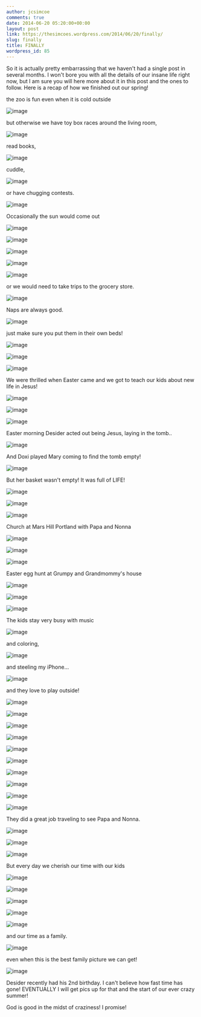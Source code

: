 ```yaml
---
author: jcsimcoe
comments: true
date: 2014-06-20 05:20:00+00:00
layout: post
link: https://thesimcoes.wordpress.com/2014/06/20/finally/
slug: finally
title: FINALLY
wordpress_id: 85
---
```


So it is actually pretty embarrassing that we haven't had a single post in several months. I won't bore you with all the details of our insane life right now, but I am sure you will here more about it in this post and the ones to follow. Here is a recap of how we finished out our spring!




the zoo is fun even when it is cold outside




![image](/public/assets/ca5339c851c5e5a9e91fc9cb7331c7fc/tumblr_inline_n7gan522EV1qb8l8q.jpg)




but otherwise we have toy box races around the living room,




![image](/public/assets/5db559de8f57b5c61955071b44fbc8aa/tumblr_inline_n7gapc2Zbr1qb8l8q.jpg)




read books,




![image](/public/assets/1de72e82b13d034bea15ebf8cb8cbedd/tumblr_inline_n7gatuydVG1qb8l8q.jpg)





cuddle,




![image](/public/assets/8a237e4ddf1859f3427d82e4d36d3cf8/tumblr_inline_n7gaudo1Sm1qb8l8q.jpg)





or have chugging contests.




![image](/public/assets/513a7220fc8910abb56f983c78c21b9a/tumblr_inline_n7gaqq4CRQ1qb8l8q.jpg)





Occasionally the sun would come out




![image](/public/assets/53c91c6d21eb5aa1632b88093fcaa63d/tumblr_inline_n7garzKWPu1qb8l8q.jpg)




![image](/public/assets/908767972ccd820933cc7cf60d0062b3/tumblr_inline_n7gas3BUwK1qb8l8q.jpg)




![image](/public/assets/d6123d42e250cdc7cc66312e5d3a5e58/tumblr_inline_n7gas9UadK1qb8l8q.jpg)




![image](/public/assets/d3644679b783970c72742e70b8e480ce/tumblr_inline_n7gasc0fK61qb8l8q.jpg)




![image](/public/assets/bd881e9a55c47d7d14fc4853bec5f2bb/tumblr_inline_n7gayuTCGJ1qb8l8q.jpg)





or we would need to take trips to the grocery store.




![image](/public/assets/6978faec18b88cb72b7244c9fd87316f/tumblr_inline_n7gaww022b1qb8l8q.jpg)




Naps are always good.




![image](/public/assets/a588d36075a3a1a8344dddb948688fd9/tumblr_inline_n7gb35ajjd1qb8l8q.jpg)





just make sure you put them in their own beds!




![image](/public/assets/deda9f557af066c23cb78b93d79949c0/tumblr_inline_n7gb5vb8td1qb8l8q.jpg)




![image](/public/assets/d2fcc3b3452d2531f995354856834a07/tumblr_inline_n7gb5wHfoE1qb8l8q.jpg)




![image](/public/assets/b9fd2b649c7c158caffafb5d459725e8/tumblr_inline_n7gb622KqD1qb8l8q.jpg)





We were thrilled when Easter came and we got to teach our kids about new life in Jesus!




![image](/public/assets/f29a4c20b7470b83088d480b6fed36bb/tumblr_inline_n7gba67LZm1qb8l8q.jpg)




![image](/public/assets/a5d55d74cdd3aab6eea85657c04d017f/tumblr_inline_n7gba9vW0M1qb8l8q.jpg)




![image](/public/assets/e6cf939c0a1ac77f3504d2230a3a9ecb/tumblr_inline_n7gbanlfAI1qb8l8q.jpg)




Easter morning Desider acted out being Jesus, laying in the tomb..




![image](/public/assets/58a20a0ee82cd082aa122ccf0ba6185d/tumblr_inline_n7gbaumSbo1qb8l8q.jpg)




And Doxi played Mary coming to find the tomb empty!




![image](/public/assets/e1c08d5b138c69453879c5dd37559dcc/tumblr_inline_n7gbb05ETK1qb8l8q.jpg)




But her basket wasn't empty! It was full of LIFE!




![image](/public/assets/80aacd4eb6b8acd4d6c2a21541496320/tumblr_inline_n7gbb6YnaA1qb8l8q.jpg)




![image](/public/assets/9c768893159478a71d017cc315964e1c/tumblr_inline_n7gbbbL0PB1qb8l8q.jpg)




![image](/public/assets/84e610c8e7ab7e03fe9678702d8c16c7/tumblr_inline_n7gbbmnAls1qb8l8q.jpg)




Church at Mars Hill Portland with Papa and Nonna




![image](/public/assets/900b316cae30c62eda88d148d9ea71a9/tumblr_inline_n7gbhjPrz81qb8l8q.jpg)




![image](/public/assets/72841c8901fb1582e0f8d5adb7c1bd22/tumblr_inline_n7gbhjWRBP1qb8l8q.jpg)




![image](/public/assets/7de788dcc58e6883cf8c91a0562530c3/tumblr_inline_n7gbhktE6w1qb8l8q.jpg)





Easter egg hunt at Grumpy and Grandmommy's house




![image](/public/assets/870e2b32276d17a51eabd0a4895f608b/tumblr_inline_n7gbbtHIMN1qb8l8q.jpg)




![image](/public/assets/64f86c132686cfa8e0d844a69e57b7cb/tumblr_inline_n7gbbzemEk1qb8l8q.jpg)




![image](/public/assets/71ce089547c3a6614a97c96f12a7776a/tumblr_inline_n7gbc57jHP1qb8l8q.jpg)




The kids stay very busy with music




![image](/public/assets/182caea6971fca6f32afe10ae2ee4d46/tumblr_inline_n7gbjmlYVx1qb8l8q.jpg)




and coloring,




![image](/public/assets/2b0ddd225f0544dcb3dbcbf0531f7cac/tumblr_inline_n7gbkeAGeT1qb8l8q.jpg)




and steeling my iPhone…




![image](/public/assets/3446bf77753c36959240ea652e5455e0/tumblr_inline_n7gc1y3tWz1qb8l8q.jpg)





and they love to play outside!




![image](/public/assets/2a719095f9c67d84ac74a6a5ac93b1a2/tumblr_inline_n7gbmjC2901qb8l8q.jpg)




![image](/public/assets/551e0fbcb96a1c61de4c83ed8bd2eab6/tumblr_inline_n7gbmq2IAR1qb8l8q.jpg)




![image](/public/assets/a75cdf6eb26a1260b481b1445af0a428/tumblr_inline_n7gbn5b9Qx1qb8l8q.jpg)




![image](/public/assets/17b476842043f42282f8a8b2f39f7d44/tumblr_inline_n7gbnffr6W1qb8l8q.jpg)




![image](/public/assets/92dd882a95916958fc5034bf198c8fe8/tumblr_inline_n7gbnyyAqi1qb8l8q.jpg)




![image](/public/assets/8116398add60cb18c50721e77caa336d/tumblr_inline_n7gbob7KWx1qb8l8q.jpg)




![image](/public/assets/7ae2eebd448c29fc467e315f41c06ec9/tumblr_inline_n7gbooplBU1qb8l8q.jpg)




![image](/public/assets/b71e7985210441464fc6d360356bfb55/tumblr_inline_n7gbswaZnW1qb8l8q.jpg)




![image](/public/assets/71eef33c28ffeed42382909ce0e7c881/tumblr_inline_n7gbsxaA041qb8l8q.jpg)




![image](/public/assets/874a45587a58ea4b5fadbc4881c414c5/tumblr_inline_n7gbt7F9XL1qb8l8q.jpg)




They did a great job traveling to see Papa and Nonna.




![image](/public/assets/4ae3ff9d8eb49144d58a85affb454759/tumblr_inline_n7gbuzCHdo1qb8l8q.jpg)




![image](/public/assets/8ad1941a668cae2f201aa13e55765ea7/tumblr_inline_n7gbv6Igvn1qb8l8q.jpg)




![image](/public/assets/de41b60cd856e47c2dffbfa192cfe757/tumblr_inline_n7gbvcU3dx1qb8l8q.jpg)




But every day we cherish our time with our kids





![image](/public/assets/461896702cbf92e45caa792677199b2c/tumblr_inline_n7gbz3k35A1qb8l8q.jpg)




![image](/public/assets/ef26932c5a2826e03f3a7f3bd3277fb4/tumblr_inline_n7gbz3aqnF1qb8l8q.jpg)




![image](/public/assets/6acb958f544d10a134a2b65c0048412e/tumblr_inline_n7gbzds3K61qb8l8q.jpg)




![image](/public/assets/982785ffc0886d0fb4718f099828d773/tumblr_inline_n7gbzkYzwx1qb8l8q.jpg)




![image](/public/assets/e263c721c276055fa70b3305f2ed58ab/tumblr_inline_n7gbztKYp11qb8l8q.jpg)




and our time as a family.




![image](/public/assets/053307c756e2a24f70841259636eca07/tumblr_inline_n7gc060BBX1qb8l8q.jpg)




even when this is the best family picture we can get!




![image](/public/assets/124039051baf46e7b0b9c9ae92a8338e/tumblr_inline_n7gc0jz8BP1qb8l8q.jpg)




Desider recently had his 2nd birthday. I can't believe how fast time has gone! EVENTUALLY I will get pics up for that and the start of our ever crazy summer!




God is good in the midst of craziness! I promise!
